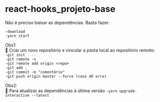 # react-hooks_projeto-base
Não é preciso baixar as dependências. Basta fazer:<br>

`-download`<br>
`-yarn start`<br>

Obs1: <br> :speech_balloon:
Criar um novo reposítório e vincular a pasta local ao repositório remoto:<br>
`-git init`<br>
`-git remote -v`<br>
`-git remote add origin <repo>`<br>
`-git add .`<br>
`-git commit -m "comentário"`<br>
`-git push origin master --force (caso dê erro)`<br>

Obs2: <br> :speech_balloon:
Para atualizar as dependências à última versão
`-yarn upgrade-interactive --latest` 
